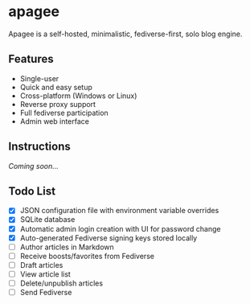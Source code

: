 # apagee

Apagee is a self-hosted, minimalistic, fediverse-first, solo blog engine.

## Features

* Single-user
* Quick and easy setup
* Cross-platform (Windows or Linux)
* Reverse proxy support
* Full fediverse participation
* Admin web interface

## Instructions

*Coming soon...*

## Todo List

* [x] JSON configuration file with environment variable overrides
* [x] SQLite database
* [x] Automatic admin login creation with UI for password change
* [x] Auto-generated Fediverse signing keys stored locally
* [ ] Author articles in Markdown
* [ ] Receive boosts/favorites from Fediverse
* [ ] Draft articles
* [ ] View article list
* [ ] Delete/unpublish articles
* [ ] Send Fediverse 
